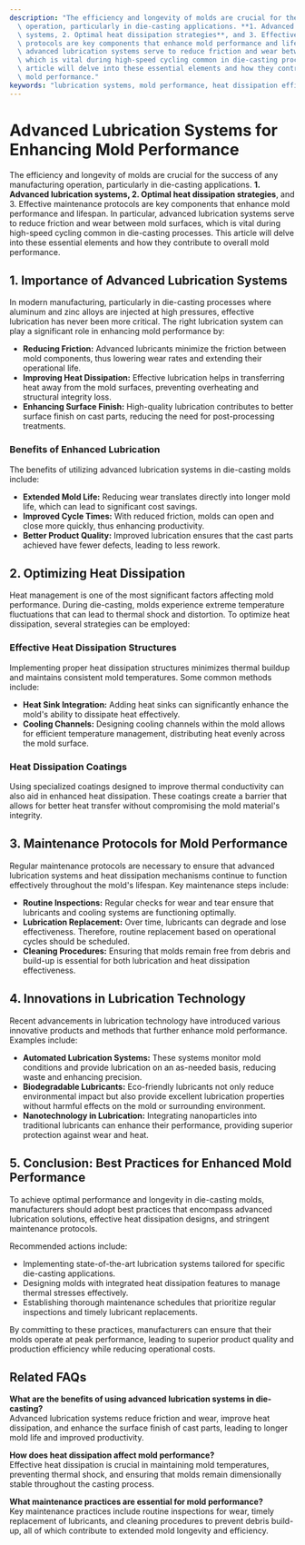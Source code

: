 ```yaml
---
description: "The efficiency and longevity of molds are crucial for the success of any manufacturing\
  \ operation, particularly in die-casting applications. **1. Advanced lubrication\
  \ systems, 2. Optimal heat dissipation strategies**, and 3. Effective maintenance\
  \ protocols are key components that enhance mold performance and lifespan. In particular,\
  \ advanced lubrication systems serve to reduce friction and wear between mold surfaces,\
  \ which is vital during high-speed cycling common in die-casting processes. This\
  \ article will delve into these essential elements and how they contribute to overall\
  \ mold performance."
keywords: "lubrication systems, mold performance, heat dissipation efficiency, die casting process"
---
```

# Advanced Lubrication Systems for Enhancing Mold Performance

The efficiency and longevity of molds are crucial for the success of any manufacturing operation, particularly in die-casting applications. **1. Advanced lubrication systems, 2. Optimal heat dissipation strategies**, and 3. Effective maintenance protocols are key components that enhance mold performance and lifespan. In particular, advanced lubrication systems serve to reduce friction and wear between mold surfaces, which is vital during high-speed cycling common in die-casting processes. This article will delve into these essential elements and how they contribute to overall mold performance.

## **1. Importance of Advanced Lubrication Systems**

In modern manufacturing, particularly in die-casting processes where aluminum and zinc alloys are injected at high pressures, effective lubrication has never been more critical. The right lubrication system can play a significant role in enhancing mold performance by:

- **Reducing Friction:** Advanced lubricants minimize the friction between mold components, thus lowering wear rates and extending their operational life.
- **Improving Heat Dissipation:** Effective lubrication helps in transferring heat away from the mold surfaces, preventing overheating and structural integrity loss.
- **Enhancing Surface Finish:** High-quality lubrication contributes to better surface finish on cast parts, reducing the need for post-processing treatments.

### **Benefits of Enhanced Lubrication**

The benefits of utilizing advanced lubrication systems in die-casting molds include:

- **Extended Mold Life:** Reducing wear translates directly into longer mold life, which can lead to significant cost savings.
- **Improved Cycle Times:** With reduced friction, molds can open and close more quickly, thus enhancing productivity.
- **Better Product Quality:** Improved lubrication ensures that the cast parts achieved have fewer defects, leading to less rework.

## **2. Optimizing Heat Dissipation**

Heat management is one of the most significant factors affecting mold performance. During die-casting, molds experience extreme temperature fluctuations that can lead to thermal shock and distortion. To optimize heat dissipation, several strategies can be employed:

### **Effective Heat Dissipation Structures**

Implementing proper heat dissipation structures minimizes thermal buildup and maintains consistent mold temperatures. Some common methods include:

- **Heat Sink Integration:** Adding heat sinks can significantly enhance the mold's ability to dissipate heat effectively.
- **Cooling Channels:** Designing cooling channels within the mold allows for efficient temperature management, distributing heat evenly across the mold surface.

### **Heat Dissipation Coatings**

Using specialized coatings designed to improve thermal conductivity can also aid in enhanced heat dissipation. These coatings create a barrier that allows for better heat transfer without compromising the mold material's integrity.

## **3. Maintenance Protocols for Mold Performance**

Regular maintenance protocols are necessary to ensure that advanced lubrication systems and heat dissipation mechanisms continue to function effectively throughout the mold's lifespan. Key maintenance steps include:

- **Routine Inspections:** Regular checks for wear and tear ensure that lubricants and cooling systems are functioning optimally.
- **Lubrication Replacement:** Over time, lubricants can degrade and lose effectiveness. Therefore, routine replacement based on operational cycles should be scheduled.
- **Cleaning Procedures:** Ensuring that molds remain free from debris and build-up is essential for both lubrication and heat dissipation effectiveness.

## **4. Innovations in Lubrication Technology**

Recent advancements in lubrication technology have introduced various innovative products and methods that further enhance mold performance. Examples include:

- **Automated Lubrication Systems:** These systems monitor mold conditions and provide lubrication on an as-needed basis, reducing waste and enhancing precision.
- **Biodegradable Lubricants:** Eco-friendly lubricants not only reduce environmental impact but also provide excellent lubrication properties without harmful effects on the mold or surrounding environment.
- **Nanotechnology in Lubrication:** Integrating nanoparticles into traditional lubricants can enhance their performance, providing superior protection against wear and heat.

## **5. Conclusion: Best Practices for Enhanced Mold Performance**

To achieve optimal performance and longevity in die-casting molds, manufacturers should adopt best practices that encompass advanced lubrication solutions, effective heat dissipation designs, and stringent maintenance protocols. 

Recommended actions include:

- Implementing state-of-the-art lubrication systems tailored for specific die-casting applications.
- Designing molds with integrated heat dissipation features to manage thermal stresses effectively.
- Establishing thorough maintenance schedules that prioritize regular inspections and timely lubricant replacements.

By committing to these practices, manufacturers can ensure that their molds operate at peak performance, leading to superior product quality and production efficiency while reducing operational costs.

## Related FAQs

**What are the benefits of using advanced lubrication systems in die-casting?**  
Advanced lubrication systems reduce friction and wear, improve heat dissipation, and enhance the surface finish of cast parts, leading to longer mold life and improved productivity.

**How does heat dissipation affect mold performance?**  
Effective heat dissipation is crucial in maintaining mold temperatures, preventing thermal shock, and ensuring that molds remain dimensionally stable throughout the casting process.

**What maintenance practices are essential for mold performance?**  
Key maintenance practices include routine inspections for wear, timely replacement of lubricants, and cleaning procedures to prevent debris build-up, all of which contribute to extended mold longevity and efficiency.
